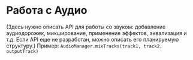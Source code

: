 # Работа с Аудио

(Здесь нужно описать API для работы со звуком: добавление аудиодорожек, микширование, применение эффектов, эквализация и т.д. Если API еще не разработан, можно описать его планируемую структуру.) Пример: `AudioManager.mixTracks(track1, track2, outputTrack)`
